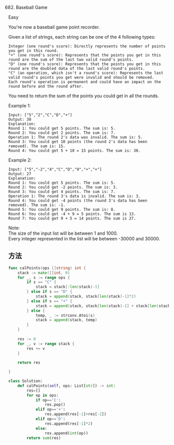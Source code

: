 682. Baseball Game


Easy


You're now a baseball game point recorder.

Given a list of strings, each string can be one of the 4 following types:

```
Integer (one round's score): Directly represents the number of points you get in this round.
"+" (one round's score): Represents that the points you get in this round are the sum of the last two valid round's points.
"D" (one round's score): Represents that the points you get in this round are the doubled data of the last valid round's points.
"C" (an operation, which isn't a round's score): Represents the last valid round's points you get were invalid and should be removed.
Each round's operation is permanent and could have an impact on the round before and the round after.
```

You need to return the sum of the points you could get in all the rounds.

Example 1:
```
Input: ["5","2","C","D","+"]
Output: 30
Explanation: 
Round 1: You could get 5 points. The sum is: 5.
Round 2: You could get 2 points. The sum is: 7.
Operation 1: The round 2's data was invalid. The sum is: 5.  
Round 3: You could get 10 points (the round 2's data has been removed). The sum is: 15.
Round 4: You could get 5 + 10 = 15 points. The sum is: 30.
```

Example 2:
```
Input: ["5","-2","4","C","D","9","+","+"]
Output: 27
Explanation: 
Round 1: You could get 5 points. The sum is: 5.
Round 2: You could get -2 points. The sum is: 3.
Round 3: You could get 4 points. The sum is: 7.
Operation 1: The round 3's data is invalid. The sum is: 3.  
Round 4: You could get -4 points (the round 3's data has been removed). The sum is: -1.
Round 5: You could get 9 points. The sum is: 8.
Round 6: You could get -4 + 9 = 5 points. The sum is 13.
Round 7: You could get 9 + 5 = 14 points. The sum is 27.
```

Note:  
The size of the input list will be between 1 and 1000.  
Every integer represented in the list will be between -30000 and 30000.


## 方法

```go
func calPoints(ops []string) int {
    stack := make([]int, 0)
    for _, s := range ops {
        if s == "C" {
            stack = stack[:len(stack)-1]
        } else if s == "D" {
            stack = append(stack, stack[len(stack)-1]*2)
        } else if s == "+" {
            stack = append(stack, stack[len(stack)-1] + stack[len(stack)-2])
        } else {
            temp, _ := strconv.Atoi(s)
            stack = append(stack, temp)
        }
    }
    
    res := 0
    for _, v := range stack {
        res += v
    }
    
    return res

}
```


```python
class Solution:
    def calPoints(self, ops: List[str]) -> int:
        res=[]
        for op in ops:
            if op=='C':
                res.pop()
            elif op=='+':
                res.append(res[-1]+res[-2])
            elif op=='D':
                res.append(res[-1]*2)
            else:
                res.append(int(op))
        return sum(res)
```